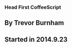 ###            Head First CoffeeScript


##                    By Trevor Burnham


##                    Started in 2014.9.23
